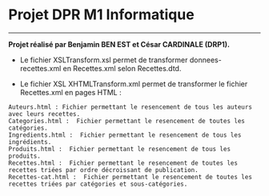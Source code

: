 # Projet DPR M1 Informatique
***
**Projet réalisé par Benjamin BEN EST et César CARDINALE (DRP1).**

* Le fichier XSLTransform.xsl permet de transformer donnees-recettes.xml en Recettes.xml selon Recettes.dtd.

* Le fichier XSL XHTMLTransform.xml permet de transformer le fichier Recettes.xml en pages HTML :
```
Auteurs.html : Fichier permettant le resencement de tous les auteurs avec leurs recettes.
Categories.html :  Fichier permettant le resencement de toutes les catégories.
Ingredients.html :  Fichier permettant le resencement de tous les ingrédients.
Produits.html :  Fichier permettant le resencement de tous les produits.
Recettes.html :  Fichier permettant le resencement de toutes les recettes triées par ordre décroissant de publication.
Recettes-cat.html :  Fichier permettant le resencement de toutes les recettes triées par catégories et sous-catégories.
```
